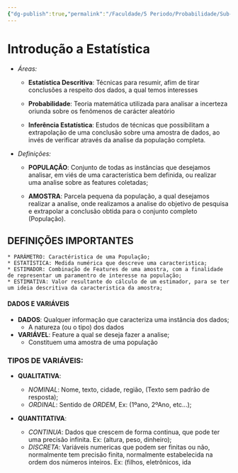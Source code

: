 ```yaml
---
{"dg-publish":true,"permalink":"/Faculdade/5 Periodo/Probabilidade/Sub-Notes/Introdução a Estatística/","tags":["PB"],"created":"2024-06-26T00:24:10.600-03:00"}
---
```



# Introdução a Estatística

- *Áreas:* 
	* **Estatística Descritiva**: Técnicas para resumir, afim de tirar conclusões a respeito dos dados, a qual temos interesses
	
	* **Probabilidade**: Teoria matemática utilizada para analisar a incerteza oriunda sobre os fenômenos de carácter aleatório

	* **Inferência Estatística**: Estudos de técnicas que possibilitam a extrapolação de uma conclusão sobre uma amostra de dados, ao invés de verificar através da analise da população completa.

- *Definições:*
	- **POPULAÇÃO**: Conjunto de todas as instâncias que desejamos analisar, em viés de uma característica bem definida, ou realizar uma analise sobre as features coletadas;
	
	- **AMOSTRA**: Parcela pequena da população, a qual desejamos realizar a analise, onde realizamos a analise do objetivo de pesquisa e extrapolar a conclusão obtida para o conjunto completo (População).



## DEFINIÇÕES IMPORTANTES
	* PARÂMETRO: Caractéristica de uma População;
	* ESTATÍSTICA: Medida numérica que descreve uma caracteristica;
	* ESTIMADOR: Combinação de Features de uma amostra, com a finalidade de representar um paramentro de interesse na população;
	* ESTIMATIVA: Valor resultante do cálculo de um estimador, para se ter um ideia descritiva da caracteristica da amostra;



#### DADOS E VARIÁVEIS
* **DADOS**: Qualquer informação que caracteriza uma instância dos dados;
	* A natureza (ou o tipo) dos dados
* **VARIÁVEL**: Feature a qual se deseja fazer a analise; 
	* Constituem uma amostra de uma população



### TIPOS DE VARIÁVEIS:
 * **QUALITATIVA**:
	- *NOMINAL*: Nome, texto, cidade, região, (Texto sem padrão de resposta);
	- *ORDINAL*: Sentido de *ORDEM*, Ex: (1ºano, 2ºAno, etc...);

*  **QUANTITATIVA**:
	 - *CONTINUA*: Dados que crescem de forma continua, que pode ter uma precisão infinita. Ex: (altura, peso, dinheiro);
	 - *DISCRETA*: Variáveis numericas que podem ser finitas ou não, normalmente tem precisão finita, normalmente estabelecida na ordem dos números inteiros. Ex: (filhos, eletrônicos, ida

